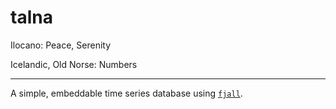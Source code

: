 # talna


Ilocano: Peace, Serenity

Icelandic, Old Norse: Numbers

---

A simple, embeddable time series database using [`fjall`](https://github.com/fjall-rs/fjall).
